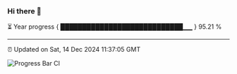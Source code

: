 ### Hi there 👋

⏳ Year progress { ████████████████████████████▁▁ } 95.21 %

---

⏰ Updated on Sat, 14 Dec 2024 11:37:05 GMT

![Progress Bar CI](https://github.com/IshwaranRudhara/GIT-ACTION/workflows/Progress%20Bar%20CI/badge.svg)
